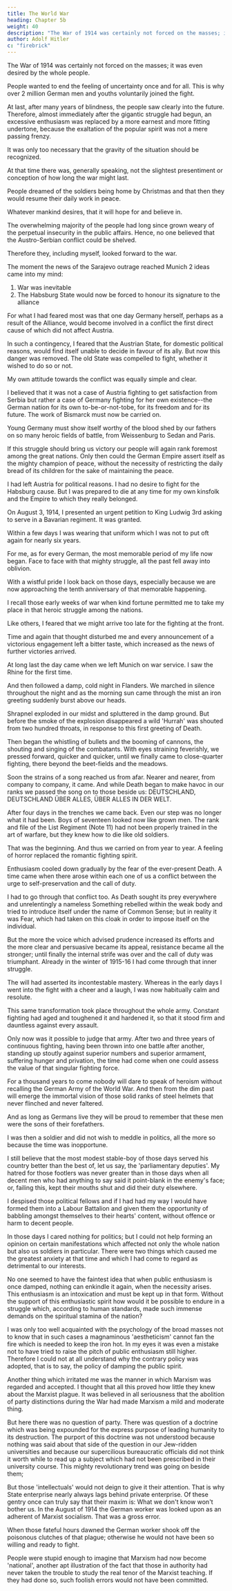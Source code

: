 ```yaml
---
title: The World War
heading: Chapter 5b
weight: 40
description: "The War of 1914 was certainly not forced on the masses; it was even desired by the whole people"
author: Adolf Hitler
c: "firebrick"
---
```



The War of 1914 was certainly not forced on the masses; it was even desired by the whole people.

People wanted to end the feeling of uncertainty once and for all. This is why over 2 million German men and youths voluntarily joined the fight.

<!-- For me these hours came as a deliverance from the distress that had weighed upon me
during the days of my youth. I am not ashamed to acknowledge to-day that I was
carried away by the enthusiasm of the moment and that I sank down upon my knees
and thanked Heaven out of the fullness of my heart for the favour of having been
permitted to live in such a time. -->

<!-- The fight for freedom had broken out on an unparalleled scale in the history of the world. From the moment that Fate took the helm in hand the conviction grew among the mass of the people that now it was not a question of deciding the destinies of Austria or Serbia but that the very existence of the German nation itself was at stake. -->

At last, after many years of blindness, the people saw clearly into the future. Therefore, almost immediately after the gigantic struggle had begun, an excessive enthusiasm was replaced by a more earnest and more fitting undertone, because the exaltation of the popular spirit was not a mere passing frenzy.

It was only too necessary that the gravity of the situation should be recognized.

At that time there was, generally speaking, not the slightest presentiment or conception of how long the war might last. 

People dreamed of the soldiers being home by Christmas and that then they would resume their daily work in peace.

Whatever mankind desires, that it will hope for and believe in. 

The overwhelming majority of the people had long since grown weary of the perpetual insecurity in the public affairs. Hence, no one believed that the Austro-Serbian conflict could be shelved. 

Therefore they, including myself, looked forward to the war. 

<!--  a radical settlement of accounts. 

I also belonged to the millions that desired this.   -->

The moment the news of the Sarajevo outrage reached Munich 2 ideas came into my mind:

1. War was inevitable
2. The Habsburg State would now be forced to honour its signature to the alliance

For what I had feared most was that one day Germany herself, perhaps as a result of the Alliance, would become
involved in a conflict the first direct cause of which did not affect Austria. 

In such a contingency, I feared that the Austrian State, for domestic political reasons, would find itself unable to decide in favour of its ally. But now this danger was removed. The old State was compelled to fight, whether it wished to do so or not.

My own attitude towards the conflict was equally simple and clear. 

I believed that it was not a case of Austria fighting to get satisfaction from Serbia but rather a case of
Germany fighting for her own existence--the German nation for its own to-be-or-not-tobe, for its freedom and for its future. The work of Bismarck must now be carried on.

Young Germany must show itself worthy of the blood shed by our fathers on so many heroic fields of battle, from Weissenburg to Sedan and Paris. 

If this struggle should bring us victory our people will again rank foremost among the great nations. Only then could the German Empire assert itself as the mighty champion of peace, without the necessity of restricting the daily bread of its children for the sake of maintaining the peace.

<!-- As a boy and as a young man, I often longed for the occasion to prove that my national
enthusiasm was not mere vapouring. Hurrahing sometimes seemed to me to be a kind
of sinful indulgence, though I could not give any justification for that feeling; for, after
all, who has the right to shout that triumphant word if he has not won the right to it
there where there is no play-acting and where the hand of the Goddess of Destiny puts
the truth and sincerity of nations and men through her inexorable test? Just as millions
of others, I felt a proud joy in being permitted to go through this test. I had so often
sung DEUTSCHLAND ÜBER ALLES and so often roared 'HEIL' that I now thought it
was as a kind of retro-active grace that I was granted the right of appearing before the
Court of Eternal Justice to testify to the truth of those sentiments.
One thing was clear to me from the very beginning, namely, that in the event of war,
which now seemed inevitable, my books would have to be thrown aside forthwith. I
also realized that my place would have to be there where the inner voice of conscience
called me. -->



I had left Austria for political reasons. I had no desire to fight for the Habsburg cause. But I was prepared to die at any time for my own kinsfolk and the Empire to which they really belonged. 

On August 3, 1914, I presented an urgent petition to King Ludwig 3rd asking to serve in a Bavarian regiment. It was granted. 

<!-- In those days the Chancellery had its hands quite full and therefore I was all the more pleased when I received the
answer a day later, that my request had been granted. 

I opened the document with
trembling hands; and no words of mine could now describe the satisfaction I felt on
reading that I was instructed to report to a Bavarian regiment.  -->

Within a few days I was wearing that uniform which I was not to put oft again for nearly six years.

For me, as for every German, the most memorable period of my life now began. Face to
face with that mighty struggle, all the past fell away into oblivion. 

With a wistful pride I look back on those days, especially because we are now approaching the tenth
anniversary of that memorable happening.

I recall those early weeks of war when kind fortune permitted me to take my place in that heroic struggle among the nations. 

<!-- As the scene unfolds itself before my mind, it seems only like yesterday. I see myself among my young comrades on our first parade drill, and so on until at last the day came on which we were to leave for the front. -->

Like others, I feared that we might arrive too late for the fighting at the front.

Time and again that thought disturbed me and every announcement of a victorious engagement left a bitter taste, which
increased as the news of further victories arrived.

At long last the day came when we left Munich on war service. I saw the Rhine for the first time.

<!--  in my
life , as we journeyed westwards to stand guard before that historic
German river against its traditional and grasping enemy. As the first soft rays of the
morning sun broke through the light mist and disclosed to us the Niederwald Statue,
with one accord the whole troop train broke into the strains of DIE WACHT AM
RHEIN. I then felt as if my heart could not contain its spirit. -->

And then followed a damp, cold night in Flanders. We marched in silence throughout the night and as the morning sun came through the mist an iron greeting suddenly burst above our heads. 

Shrapnel exploded in our midst and spluttered in the damp ground. But before the smoke of the explosion disappeared a wild 'Hurrah' was shouted from two hundred throats, in response to this first greeting of Death.

Then began the whistling of bullets and the booming of cannons, the shouting and singing of the combatants. With eyes straining feverishly, we pressed forward, quicker and quicker, until we finally came to close-quarter fighting, there beyond the beet-fields and the meadows.

Soon the strains of a song reached us from afar. Nearer and nearer, from company to company, it came. And while Death began to make havoc in our ranks we passed the song on to those beside us: DEUTSCHLAND, DEUTSCHLAND ÜBER
ALLES, ÜBER ALLES IN DER WELT. 

After four days in the trenches we came back. Even our step was no longer what it had been. Boys of seventeen looked now like grown men. The rank and file of the List Regiment (Note 11) had not been properly trained in the art of warfare, but they knew how to die like old soldiers.

That was the beginning. And thus we carried on from year to year. A feeling of horror
replaced the romantic fighting spirit.

Enthusiasm cooled down gradually by the fear of the ever-present Death. A time came when there arose within each one of us a conflict between the urge to self-preservation and the call
of duty. 

I had to go through that conflict too. As Death sought its prey everywhere and unrelentingly a nameless Something rebelled within the weak body and tried to introduce itself under the name of Common Sense; but in reality it was Fear, which had
taken on this cloak in order to impose itself on the individual. 

But the more the voice which advised prudence increased its efforts and the more clear and persuasive became
its appeal, resistance became all the stronger; until finally the internal strife was over
and the call of duty was triumphant. Already in the winter of 1915-16 I had come
through that inner struggle. 

The will had asserted its incontestable mastery. Whereas in the early days I went into the fight with a cheer and a laugh, I was now habitually calm and resolute.

<!-- That frame of mind endured. Fate might now put me through the
final test without my nerves or reason giving way. The young volunteer had become an
old soldier. -->

This same transformation took place throughout the whole army. Constant fighting had aged and toughened it and hardened it, so that it stood firm and dauntless against every assault.

Only now was it possible to judge that army. After two and three years of continuous fighting, having been thrown into one battle after another, standing up stoutly against superior numbers and superior armament, suffering hunger and privation, the time had come when one could assess the value of that singular fighting force.

For a thousand years to come nobody will dare to speak of heroism without recalling the German Army of the World War. And then from the dim past will emerge the immortal vision of those solid ranks of steel helmets that never flinched and never
faltered. 

And as long as Germans live they will be proud to remember that these men were the sons of their forefathers.

I was then a soldier and did not wish to meddle in politics, all the more so because the
time was inopportune. 

I still believe that the most modest stable-boy of those days served his country better than the best of, let us say, the 'parliamentary deputies'. My hatred for those footlers was never greater than in those days when all decent men who
had anything to say said it point-blank in the enemy's face; or, failing this, kept their mouths shut and did their duty elsewhere. 

I despised those political fellows and if I had  had my way I would have formed them into a Labour Battalion and given them the opportunity of babbling amongst themselves to their hearts' content, without offence or harm to decent people.

In those days I cared nothing for politics; but I could not help forming an opinion on certain manifestations which affected not only the whole nation but also us soldiers in particular. There were two things which caused me the greatest anxiety at that time and which I had come to regard as detrimental to our interests.

<!-- Shortly after our first series of victories a certain section of the Press already began to
throw cold water, drip by drip, on the enthusiasm of the public. At first this was not
obvious to many people. It was done under the mask of good intentions and a spirit of
anxious care. The public was told that big celebrations of victories were somewhat out
of place and were not worthy expressions of the spirit of a great nation. The fortitude
and valour of German soldiers were accepted facts which did not necessarily call for
outbursts of celebration. Furthermore, it was asked, what would foreign opinion have
to say about these manifestations? Would not foreign opinion react more favourably to
a quiet and sober form of celebration rather than to all this wild jubilation? -->

<!-- Surely the time had come--so the Press declared--for us Germans to remember that this war was
not our work and that hence there need be no feeling of shame in declaring our
willingness to do our share towards effecting an understanding among the nations. For
this reason it would not be wise to sully the radiant deeds of our army with
unbecoming jubilation; for the rest of the world would never understand this.
Furthermore, nothing is more appreciated than the modesty with which a true hero
quietly and unassumingly carries on and forgets. Such was the gist of their warning.
Instead of catching these fellows by their long ears and dragging them to some ditch
and looping a cord around their necks, so that the victorious enthusiasm of the nation
should no longer offend the aesthetic sensibilities of these knights of the pen, a general
Press campaign was now allowed to go on against what was called 'unbecoming' and
'undignified' forms of victorious celebration. -->

No one seemed to have the faintest idea that when public enthusiasm is once damped, nothing can enkindle it again, when the necessity arises. This enthusiasm is an intoxication and must be kept up in that form. Without the support of this enthusiastic spirit how would it be possible to endure in a struggle which, according to human standards, made such immense demands on the spiritual stamina of the nation? 

I was only too well acquainted with the psychology of the broad masses not to know that in such cases a magnaminous 'aestheticism' cannot fan the fire which is needed to keep the iron hot. In my eyes it was even a mistake not to have tried to raise the pitch of public enthusiasm still higher. Therefore I could not at all understand why the contrary
policy was adopted, that is to say, the policy of damping the public spirit. 

Another thing which irritated me was the manner in which Marxism was regarded and accepted. I thought that all this proved how little they knew about the Marxist plague. It was believed in all seriousness that the abolition of party distinctions during the War had made Marxism a mild and moderate thing.

But here there was no question of party. There was question of a doctrine which was being expounded for the express purpose of leading humanity to its destruction. The purport of this doctrine was not understood because nothing was said about that side of the question in our Jew-ridden universities and because our supercilious bureaucratic officials did not think it worth while to read up a subject which had not been prescribed in their university course. This mighty revolutionary trend was going on beside them; 

But those 'intellectuals' would not deign to give it their attention. That is why State enterprise nearly always lags behind private enterprise. Of these gentry once can truly say that their maxim is: What we don't know won't bother us. In the August of 1914 the German worker was looked upon as an adherent of Marxist socialism. That was a gross error. 

When those fateful hours dawned the German worker shook off the poisonous clutches of that plague; otherwise he would not have been so willing and ready to fight. 

People were stupid enough to imagine that Marxism had now become 'national', another apt illustration of the fact that those in authority had never taken the trouble to study the real tenor of the Marxist teaching. If they had done so, such foolish errors would not have been committed.

